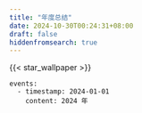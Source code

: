 ```yaml
---
title: "年度总结"
date: 2024-10-30T00:24:31+08:00
draft: false
hiddenfromsearch: true
---
```


{{< star_wallpaper >}}

```timeline {animation=true reverse=true}
events:
  - timestamp: 2024-01-01
    content: 2024 年 
```